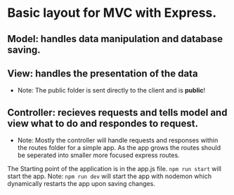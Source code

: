# Basic layout for MVC with Express. 

## Model: handles data manipulation and database saving. 
## View: handles the presentation of the data
* Note: The public folder is sent directly to the client and is **public**! 
## Controller: recieves requests and tells model and view what to do and respondes to request. 
* Note: Mostly the controller will handle requests and responses within the routes folder for a simple app. As the app grows the routes should be seperated into smaller more focused express routes.

The Starting point of the application is in the app.js file. ```npm run start``` will start the app. Note: `npm run dev` will start the app with nodemon which dynamically restarts the app upon saving changes. 

